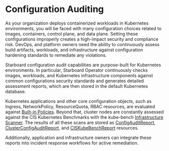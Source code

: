 # Configuration Auditing

As your organization deploys containerized workloads in Kubernetes environments, you will be faced with many
configuration choices related to images, containers, control plane, and data plane. Setting these configurations
improperly creates a high-impact security and compliance risk. DevOps, and platform owners need the ability to
continuously assess build artifacts, workloads, and infrastructure against configuration hardening standards to
remediate any violations.

Starboard configuration audit capabilities are purpose-built for Kubernetes environments. In particular, Starboard
Operator continuously checks images, workloads, and Kubernetes infrastructure components against common configurations
security standards and generates detailed assessment reports, which are then stored in the default Kubernetes database.

Kubernetes applications and other core configuration objects, such as Ingress, NetworkPolicy, ResourceQuota, RBAC
resources, are evaluated against [Built-in Policies]. Beyond that, cluster nodes are constantly assessed against the CIS
Kubernetes Benchmarks with the kube-bench [Infrastructure Scanner]. The results of all these scans are stored as
[ConfigAuditReport], [ClusterConfigAuditReport], and [CISKubeBenchReport] resources.

Additionally, application and infrastructure owners can integrate these reports into incident response workflows for
active remediation.

[Built-in Policies]: ./built-in-policies.md
[Infrastructure Scanner]: ./infrastructure-scanners/index.md
[ConfigAuditReport]: ./../crds/configaudit-report.md
[ClusterConfigAuditReport]: ./../crds/clusterconfigaudit-report.md
[CISKubeBenchReport]: ./../crds/ciskubebench-report.md
